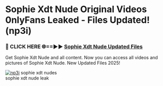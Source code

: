 # Sophie Xdt Nude Original Videos 0nlyFans Leaked - Files Updated! (np3i)

<h3>🔴 CLICK HERE 🌐==►► <a href="https://tinyurl.com/52m3yx9h" rel="nofollow">Sophie Xdt Nude Updated Files</a></h3>

Get Sophie Xdt Nude and all content. Now you can access all videos and pictures of Sophie Xdt Nude. New Updated Files 2025!

[![np3i](https://i.imgur.com/TnHtlc8.gif)](https://tinyurl.com/52m3yx9h)
sophie xdt nudes<br>
sophie xdt nude leak